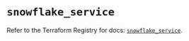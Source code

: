 # `snowflake_service`

Refer to the Terraform Registry for docs: [`snowflake_service`](https://registry.terraform.io/providers/snowflakedb/snowflake/2.3.0/docs/resources/service).
